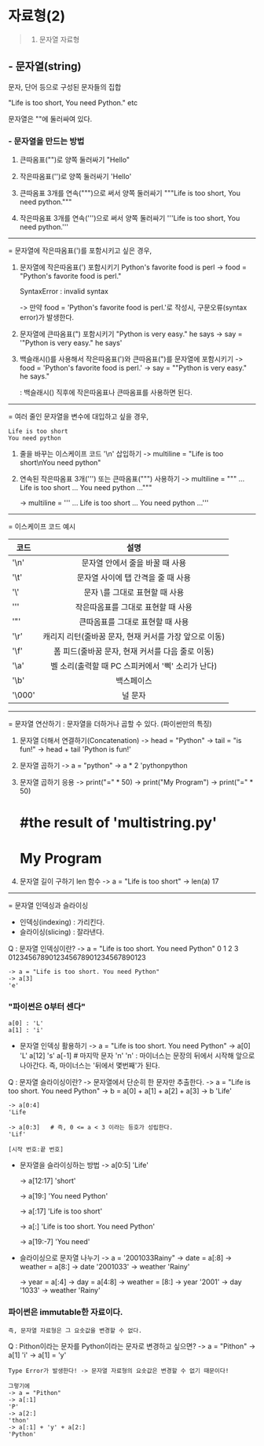 # 자료형(2)

> 1. 문자열 자료형

## - 문자열(string)

문자, 단어 등으로 구성된 문자들의 집합

"Life is too short, You need Python." etc

문자열은 ""에 둘러싸여 있다.

### - 문자열을 만드는 방법

1. 큰따옴표("")로 양쪽 둘러싸기
    "Hello"

2. 작은따옴표('')로 양쪽 둘러싸기
    'Hello'

3. 큰따옴표 3개를 연속(""")으로 써서 양쪽 둘러싸기
    """Life is too short, You need python."""

4. 작은따옴표 3개를 연속(''')으로 써서 양쪽 둘러싸기
    '''Life is too short, You need python.'''

***

= 문자열에 작은따옴표(')를 포함시키고 싶은 경우,

1. 문자열에 작은따옴표(') 포함시키기
    Python's favorite food is perl
    -> food = "Python's favorite food is perl."

    SyntaxError : invalid syntax

    -> 만약 food = 'Python's favorite food is perl.'로 작성시, 구문오류(syntax error)가 발생한다.

2. 문자열에 큰따옴표(") 포함시키기
    "Python is very easy." he says
    -> say = '"Python is very easy." he says'

3. 백슬래시(\)를 사용해서 작은따옴표(')와 큰따옴표(")를 문자열에 포함시키기
    -> food = 'Python\'s favorite food is perl.'
    -> say = "\"Python is very easy.\" he says."

    : 백슬래시(\) 직후에 작은따옴표나 큰따옴표를 사용하면 된다.

***

= 여러 줄인 문자열을 변수에 대입하고 싶을 경우,

    Life is too short
    You need python

1. 줄을 바꾸는 이스케이프 코드 '\n' 삽입하기
    -> multiline = "Life is too short\nYou need python"

2. 연속된 작은따옴표 3개(''') 또는 큰따옴표(""") 사용하기
    -> multiline = """
    ... Life is too short
    ... You need python
    ..."""

    -> multiline = '''
    ... Life is too short
    ... You need python
    ...'''

***

= 이스케이프 코드 예시

| 코드 | 설명 |
|---|:---:|
'\n'|문자열 안에서 줄을 바꿀 때 사용|
'\t'|문자열 사이에 탭 간격을 줄 때 사용|
'\\'|문자 \를 그대로 표현할 때 사용|
'\''|작은따옴표를 그대로 표현할 때 사용|
'\"'|큰따옴표를 그대로 표현할 때 사용|
'\r'|캐리지 리턴(줄바꿈 문자, 현재 커서를 가장 앞으로 이동)|
'\f'|폼 피드(줄바꿈 문자, 현재 커서를 다음 줄로 이동)|
'\a'|벨 소리(출력할 때 PC 스피커에서 '삑' 소리가 난다)|
'\b'|백스페이스|
'\000'|널 문자|

***

= 문자열 연산하기
: 문자열을 더하거나 곱할 수 있다. (파이썬만의 특징)

1. 문자열 더해서 연결하기(Concatenation)
    -> head = "Python"
    -> tail = "is fun!"
    -> head + tail
    'Python is fun!'

2. 문자열 곱하기
    -> a = "python"
    -> a * 2
    'pythonpython

3. 문자열 곱하기 응용
    -> print("=" * 50)
    -> print("My Program")
    -> print("=" * 50)

    #the result of 'multistring.py'
    ==================================================
    My Program
    ==================================================

4. 문자열 길이 구하기
    len 함수
    -> a = "Life is too short"
    -> len(a)
    17

***

= 문자열 인덱싱과 슬라이싱
- 인덱싱(indexing) : 가리킨다.
- 슬라이싱(slicing) : 잘라낸다.

Q : 문자열 인덱싱이란?
-> a = "Life is too short. You need Python"
        0         1         2         3
        0123456789012345678901234567890123

    -> a = "Life is too short. You need Python"
    -> a[3]
    'e'

### "파이썬은 0부터 센다"


    a[0] : 'L'
    a[1] : 'i'

- 문자열 인덱싱 활용하기
    -> a = "Life is too short. You need Python"
    -> a[0]
    'L'
    a[12]
    's'
    a[-1]   # 마지막 문자 'n'
    'n'
    : 마이너스는 문장의 뒤에서 시작해 앞으로 나아간다. 
      즉, 마이너스는 '뒤에서 몇번째'가 된다.

Q : 문자열 슬라이싱이란?
-> 문자열에서 단순히 한 문자만 추출한다.
    -> a = "Life is too short. You need Python"
    -> b = a[0] + a[1] + a[2] + a[3]
    -> b
    'Life'

    -> a[0:4]
    'Life

    -> a[0:3]   # 즉, 0 <= a < 3 이라는 등호가 성립한다.
    'Lif'

    [시작 번호:끝 번호]

- 문자열을 슬라이싱하는 방법
    -> a[0:5]
    'Life'

    -> a[12:17]
    'short'

    -> a[19:]
    'You need Python'

    -> a[:17]
    'Life is too short'

    -> a[:]
    'Life is too short. You need Python'

    -> a[19:-7]
    'You need'

- 슬라이싱으로 문자열 나누기
    -> a = '2001033Rainy"
    -> date = a[:8]
    -> weather = a[8:]
    -> date
    '2001033'
    -> weather
    'Rainy'

    -> year = a[:4]
    -> day = a[4:8]
    -> weather = [8:]
    -> year
    '2001'
    -> day
    '1033'
    -> weather
    'Rainy'

### 파이썬은 immutable한 자료이다. 
    즉, 문자열 자료형은 그 요솟값을 변경할 수 없다.

Q : Pithon이라는 문자를 Python이라는 문자로 변경하고 싶으면?
    -> a = "Pithon"
    -> a[1]
    'i'
    -> a[1] = 'y'
     
    Type Error가 발생한다! -> 문자열 자료형의 요솟값은 변경할 수 없기 때문이다!

    그렇기에
    -> a = "Pithon"
    -> a[:1]
    'P'
    -> a[2:]
    'thon'
    -> a[:1] + 'y' + a[2:]
    'Python'